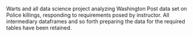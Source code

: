 Warts and all data science project analyzing Washington Post data set on Police killings, responding to requirements posed by instructor. All intermediary dataframes and so forth preparing the data for the required tables have been retained.
